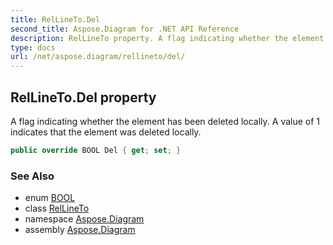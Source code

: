 ```yaml
---
title: RelLineTo.Del
second_title: Aspose.Diagram for .NET API Reference
description: RelLineTo property. A flag indicating whether the element has been deleted locally. A value of 1 indicates that the element was deleted locally
type: docs
url: /net/aspose.diagram/rellineto/del/
---
```

## RelLineTo.Del property

A flag indicating whether the element has been deleted locally. A value of 1 indicates that the element was deleted locally.

```csharp
public override BOOL Del { get; set; }
```

### See Also

* enum [BOOL](../../bool/)
* class [RelLineTo](../)
* namespace [Aspose.Diagram](../../rellineto/)
* assembly [Aspose.Diagram](../../../)


